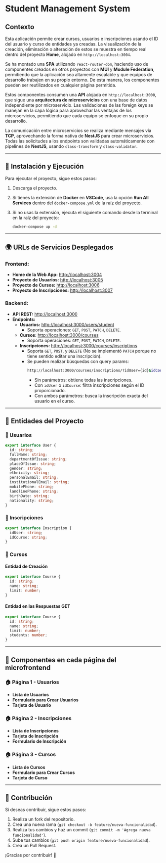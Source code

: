 # Student Management System

## Contexto
Esta aplicación permite crear cursos, usuarios e inscripciones usando el ID del usuario y curso de entidades ya creadas. La visualización de la creación, eliminación o alteración de estos se muestra en tiempo real dentro del proyecto **Home**, alojado en `http://localhost:3004`.

Se ha montado una **SPA** utilizando `react-router-dom`, haciendo uso de componentes creados en otros proyectos con **MUI** y **Module Federation**, permitiendo que la aplicación sea altamente escalable y que equipos de desarrollo trabajen en su propio entorno. De esta manera, los componentes pueden ser reutilizados en cualquier página permitida.

Estos componentes consumen una **API** alojada en `http://localhost:3000`, que sigue una **arquitectura de microservicios** con una base de datos independiente por microservicio. Las validaciones de las foreign keys se manejan en la capa lógica para aprovechar las ventajas de los microservicios, permitiendo que cada equipo se enfoque en su propio desarrollo.

La comunicación entre microservicios se realiza mediante mensajes vía **TCP**, aprovechando la forma nativa de **NestJS** para crear microservicios. Todas las solicitudes a los endpoints son validadas automáticamente con pipelines de **NestJS**, usando `class-transform` y `class-validator`.

---

## 📌 Instalación y Ejecución
Para ejecutar el proyecto, sigue estos pasos:

1. Descarga el proyecto.
2. Si tienes la extensión de **Docker** en **VSCode**, usa la opción **Run All Services** dentro del `docker-compose.yml` de la raíz del proyecto.
3. Si no usas la extensión, ejecuta el siguiente comando desde la terminal en la raíz del proyecto:
   
   ```sh
   docker-compose up -d
   ```

---

## 🌍 URLs de Servicios Desplegados

### Frontend:
- **Home de la Web App:** [http://localhost:3004](http://localhost:3004)
- **Proyecto de Usuarios:** [http://localhost:3005](http://localhost:3005)
- **Proyecto de Cursos:** [http://localhost:3006](http://localhost:3006)
- **Proyecto de Inscripciones:** [http://localhost:3007](http://localhost:3007)

### Backend:
- **API REST:** [http://localhost:3000](http://localhost:3000)
- **Endpoints:**
  - **Usuarios:** [http://localhost:3000/users/student](http://localhost:3000/users/student)
    - Soporta operaciones: `GET`, `POST`, `PATCH`, `DELETE`.
  - **Cursos:** [http://localhost:3000/courses](http://localhost:3000/courses)
    - Soporta operaciones: `GET`, `POST`, `PATCH`, `DELETE`.
  - **Inscripciones:** [http://localhost:3000/courses/inscriptions](http://localhost:3000/courses/inscriptions)
    - Soporta `GET`, `POST`, y `DELETE` (No se implementó `PATCH` porque no tiene sentido editar una inscripción).
    - Se pueden realizar búsquedas con query params:
      ```sh
      http://localhost:3000/courses/inscriptions/?idUser={id}&idCourse={id}
      ```
      - Sin parámetros: obtiene todas las inscripciones.
      - Con `idUser` o `idCourse`: filtra inscripciones según el ID proporcionado.
      - Con ambos parámetros: busca la inscripción exacta del usuario en el curso.

---

## 📌 Entidades del Proyecto
### 📌 Usuarios
```ts
export interface User {
  id: string;
  fullName: string;
  departmentOfIssue: string;
  placeOfIssue: string;
  gender: string;
  ethnicity: string;
  personalEmail: string;
  institutionalEmail: string;
  mobilePhone: string;
  landlinePhone: string;
  birthDate: string;
  nationality: string;
}
```

### 📌 Inscripciones
```ts
export interface Inscription {
  idUser: string;
  idCourse: string;
}
```

### 📌 Cursos
#### Entidad de Creación
```ts
export interface Course {
  id: string;
  name: string;
  limit: number;
}
```

#### Entidad en las Respuestas GET
```ts
export interface Course {
  id: string;
  name: string;
  limit: number;
  students: number;
}
```

---

## 📌 Componentes en cada página del microfrontend

### 🏠 **Página 1 - Usuarios**
- **Lista de Usuarios**
- **Formulario para Crear Usuarios**
- **Tarjeta de Usuario**

### 🏠 **Página 2 - Inscripciones**
- **Lista de Inscripciones**
- **Tarjeta de Inscripción**
- **Formulario de Inscripción**

### 🏠 **Página 3 - Cursos**
- **Lista de Cursos**
- **Formulario para Crear Cursos**
- **Tarjeta de Curso**

---

## 📌 Contribución
Si deseas contribuir, sigue estos pasos:
1. Realiza un fork del repositorio.
2. Crea una nueva rama (`git checkout -b feature/nueva-funcionalidad`).
3. Realiza tus cambios y haz un commit (`git commit -m 'Agrega nueva funcionalidad'`).
4. Sube tus cambios (`git push origin feature/nueva-funcionalidad`).
5. Crea un Pull Request.

¡Gracias por contribuir! 🚀




